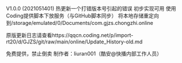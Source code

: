 V1.0.0 (2021051401)
热更新一个打错版本号引起的错误
初步实现可用
使用Coding提供脚本下放服务（与GitHub脚本同步）
将本地存储重定向到/storage/emulated/0/Documents/com.gjzs.chongzhi.online

原版更新日志请查看https://qqcn.coding.net/p/import-rt20/d/GJZS/git/raw/main/online/Update_History-old.md

免费提供，禁止倒卖
制作者：liuran001（酷安@快播内部工作人员）